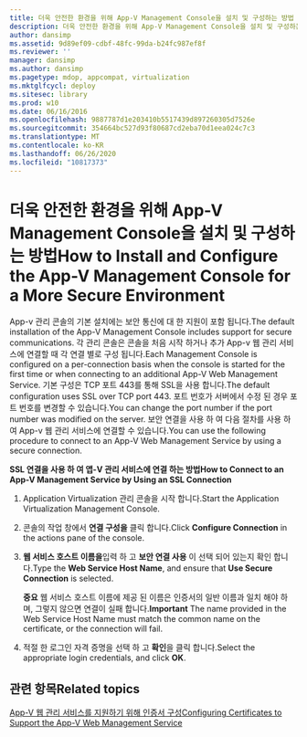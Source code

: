 ```yaml
---
title: 더욱 안전한 환경을 위해 App-V Management Console을 설치 및 구성하는 방법
description: 더욱 안전한 환경을 위해 App-V Management Console을 설치 및 구성하는 방법
author: dansimp
ms.assetid: 9d89ef09-cdbf-48fc-99da-b24fc987ef8f
ms.reviewer: ''
manager: dansimp
ms.author: dansimp
ms.pagetype: mdop, appcompat, virtualization
ms.mktglfcycl: deploy
ms.sitesec: library
ms.prod: w10
ms.date: 06/16/2016
ms.openlocfilehash: 9887787d1e203410b5517439d897260305d7526e
ms.sourcegitcommit: 354664bc527d93f80687cd2eba70d1eea024c7c3
ms.translationtype: MT
ms.contentlocale: ko-KR
ms.lasthandoff: 06/26/2020
ms.locfileid: "10817373"
---
```

# <span data-ttu-id="2fe52-103">더욱 안전한 환경을 위해 App-V Management Console을 설치 및 구성하는 방법</span><span class="sxs-lookup"><span data-stu-id="2fe52-103">How to Install and Configure the App-V Management Console for a More Secure Environment</span></span>


<span data-ttu-id="2fe52-104">App-v 관리 콘솔의 기본 설치에는 보안 통신에 대 한 지원이 포함 됩니다.</span><span class="sxs-lookup"><span data-stu-id="2fe52-104">The default installation of the App-V Management Console includes support for secure communications.</span></span> <span data-ttu-id="2fe52-105">각 관리 콘솔은 콘솔을 처음 시작 하거나 추가 App-v 웹 관리 서비스에 연결할 때 각 연결 별로 구성 됩니다.</span><span class="sxs-lookup"><span data-stu-id="2fe52-105">Each Management Console is configured on a per-connection basis when the console is started for the first time or when connecting to an additional App-V Web Management Service.</span></span> <span data-ttu-id="2fe52-106">기본 구성은 TCP 포트 443를 통해 SSL을 사용 합니다.</span><span class="sxs-lookup"><span data-stu-id="2fe52-106">The default configuration uses SSL over TCP port 443.</span></span> <span data-ttu-id="2fe52-107">포트 번호가 서버에서 수정 된 경우 포트 번호를 변경할 수 있습니다.</span><span class="sxs-lookup"><span data-stu-id="2fe52-107">You can change the port number if the port number was modified on the server.</span></span> <span data-ttu-id="2fe52-108">보안 연결을 사용 하 여 다음 절차를 사용 하 여 App-v 웹 관리 서비스에 연결할 수 있습니다.</span><span class="sxs-lookup"><span data-stu-id="2fe52-108">You can use the following procedure to connect to an App-V Web Management Service by using a secure connection.</span></span>

**<span data-ttu-id="2fe52-109">SSL 연결을 사용 하 여 앱-V 관리 서비스에 연결 하는 방법</span><span class="sxs-lookup"><span data-stu-id="2fe52-109">How to Connect to an App-V Management Service by Using an SSL Connection</span></span>**

1.  <span data-ttu-id="2fe52-110">Application Virtualization 관리 콘솔을 시작 합니다.</span><span class="sxs-lookup"><span data-stu-id="2fe52-110">Start the Application Virtualization Management Console.</span></span>

2.  <span data-ttu-id="2fe52-111">콘솔의 작업 창에서 **연결 구성을** 클릭 합니다.</span><span class="sxs-lookup"><span data-stu-id="2fe52-111">Click **Configure Connection** in the actions pane of the console.</span></span>

3.  <span data-ttu-id="2fe52-112">**웹 서비스 호스트 이름을**입력 하 고 **보안 연결 사용** 이 선택 되어 있는지 확인 합니다.</span><span class="sxs-lookup"><span data-stu-id="2fe52-112">Type the **Web Service Host Name**, and ensure that **Use Secure Connection** is selected.</span></span>

    <span data-ttu-id="2fe52-113">**중요**  웹 서비스 호스트 이름에 제공 된 이름은 인증서의 일반 이름과 일치 해야 하며, 그렇지 않으면 연결이 실패 합니다.</span><span class="sxs-lookup"><span data-stu-id="2fe52-113">**Important** The name provided in the Web Service Host Name must match the common name on the certificate, or the connection will fail.</span></span>

     

4.  <span data-ttu-id="2fe52-114">적절 한 로그인 자격 증명을 선택 하 고 **확인**을 클릭 합니다.</span><span class="sxs-lookup"><span data-stu-id="2fe52-114">Select the appropriate login credentials, and click **OK**.</span></span>

## <span data-ttu-id="2fe52-115">관련 항목</span><span class="sxs-lookup"><span data-stu-id="2fe52-115">Related topics</span></span>


[<span data-ttu-id="2fe52-116">App-V 웹 관리 서비스를 지원하기 위해 인증서 구성</span><span class="sxs-lookup"><span data-stu-id="2fe52-116">Configuring Certificates to Support the App-V Web Management Service</span></span>](configuring-certificates-to-support-the-app-v-web-management-service.md)

 

 





